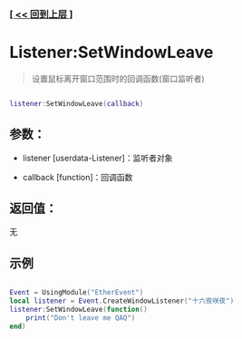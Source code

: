 ### [[ << 回到上层 ]](README.md)

# Listener:SetWindowLeave

> 设置鼠标离开窗口范围时的回调函数(窗口监听者)

```lua

listener:SetWindowLeave(callback)

```

## 参数：

+ listener [userdata-Listener]：监听者对象

+ callback [function]：回调函数

## 返回值：

无

## 示例

```lua

Event = UsingModule("EtherEvent")
local listener = Event.CreateWindowListener("十六夜咲夜")
listener:SetWindowLeave(function()
    print("Don't leave me QAQ")
end)

```